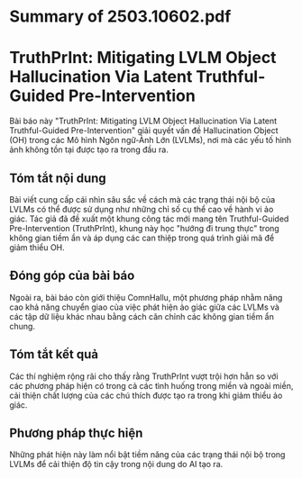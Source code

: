 # Summary of 2503.10602.pdf

# TruthPrInt: Mitigating LVLM Object Hallucination Via Latent Truthful-Guided Pre-Intervention

Bài báo này "TruthPrInt: Mitigating LVLM Object Hallucination Via Latent Truthful-Guided Pre-Intervention" giải quyết vấn đề Hallucination Object (OH) trong các Mô hình Ngôn ngữ-Ảnh Lớn (LVLMs), nơi mà các yếu tố hình ảnh không tồn tại được tạo ra trong đầu ra. 

## Tóm tắt nội dung
Bài viết cung cấp cái nhìn sâu sắc về cách mà các trạng thái nội bộ của LVLMs có thể được sử dụng như những chỉ số cụ thể cao về hành vi ảo giác. Tác giả đã đề xuất một khung công tác mới mang tên Truthful-Guided Pre-Intervention (TruthPrInt), khung này học "hướng đi trung thực" trong không gian tiềm ẩn và áp dụng các can thiệp trong quá trình giải mã để giảm thiểu OH.

## Đóng góp của bài báo
Ngoài ra, bài báo còn giới thiệu ComnHallu, một phương pháp nhằm nâng cao khả năng chuyển giao của việc phát hiện ảo giác giữa các LVLMs và các tập dữ liệu khác nhau bằng cách căn chỉnh các không gian tiềm ẩn chung. 

## Tóm tắt kết quả
Các thí nghiệm rộng rãi cho thấy rằng TruthPrInt vượt trội hơn hẳn so với các phương pháp hiện có trong cả các tình huống trong miền và ngoài miền, cải thiện chất lượng của các chú thích được tạo ra trong khi giảm thiểu ảo giác. 

## Phương pháp thực hiện
Những phát hiện này làm nổi bật tiềm năng của các trạng thái nội bộ trong LVLMs để cải thiện độ tin cậy trong nội dung do AI tạo ra.
